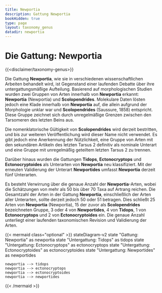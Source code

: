 ```yaml
---
title: Newportia
description: Gattung Newportia
bookHidden: true
type: page
layout: taxonomy_genus
datadir: newportia
---
```


# Die Gattung: Newportia
{{<disclaimer/taxonomy-genus>}}

Die Gattung **Newportia**, wie sie in verschiedenen wissenschaftlichen Arbeiten behandelt wird, ist Gegenstand einer laufenden Debatte über ihre untergattungsmäßige Aufteilung. Basierend auf morphologischen Studien wurden zwei Gruppen von Arten innerhalb von **Newportia** erkannt: **Newportia** (Newportia) und **Scolopendrides**. Molekulare Daten lösten jedoch eine Klade innerhalb von **Newportia** auf, die allein aufgrund der Morphologie unklar war und **Scolopendrides** (Saussure, 1858) entspricht. Diese Gruppe zeichnet sich durch unregelmäßige Grenzen zwischen den Tarsomeren des letzten Beins aus.

Die nomenklatorische Gültigkeit von **Scolopendrides** wird derzeit bestritten, und bis zur weiteren Veröffentlichung wird dieser Name nicht verwendet. Es gibt jedoch eine Anerkennung der Nützlichkeit, eine Gruppe von Arten mit den sekundären Artikeln des letzten Tarsus 2 definitiv als nominale Unterart und eine Gruppe mit unregelmäßig geteiltem letzten Tarsus 2 zu trennen.

Darüber hinaus wurden die Gattungen **Tidops**, **Ectonocryptops** und **Ectonocryptoides** als Unterarten von **Newportia** neu klassifiziert. Mit der erneuten Validierung der Unterart **Newportides** umfasst **Newportia** derzeit fünf Unterarten.

Es besteht Verwirrung über die genaue Anzahl der **Newportia**-Arten, wobei die Schätzungen von mehr als 50 bis über 70 Taxa auf Artrang reichen. Die Gesamtzahl der Arten in der Gattung **Newportia**, einschließlich der Arten aller Unterarten, sollte derzeit jedoch 50 oder 51 betragen. Dies schließt 25 Arten von **Newportia** (Newportia), 15 der zuvor als **Scolopendrides** bezeichneten Gruppe, 3 oder 4 von **Newportides**, 4 von **Tidops**, 1 von **Ectonocryptops** und 2 von **Ectonocryptoides** ein. Die genaue Anzahl unterliegt einer laufenden taxonomischen Revision und Validierung der Arten.

{{< mermaid class="optional" >}}
stateDiagram-v2
    state "Gattung: Newportia" as newportia
    state "Untergattung: Tidops" as tidops
    state "Untergattung: Ectonocryptops" as ectonocryptops
    state "Untergattung: Ectonocryptoides" as ectonocryptoides
    state "Untergattung: Newportides" as newportides

    newportia --> tidops
    newportia --> ectonocryptops
    newportia --> ectonocryptoides 
    newportia --> newportides
{{< /mermaid >}}